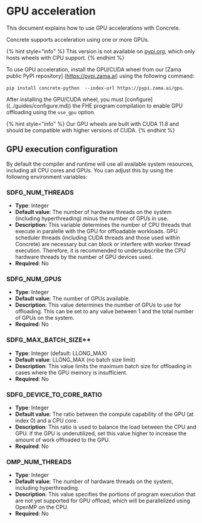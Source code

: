 # GPU acceleration

This document explains how to use GPU accelerations with Concrete.

Concrete supports acceleration using one or more GPUs.

{% hint style="info" %}
This version is not available on [pypi.org](pypi.org/project/concrete-python), which only hosts wheels with CPU support. 
{% endhint %}

To use GPU acceleration, install the GPU/CUDA wheel from our [Zama public PyPI repository] (https://pypi.zama.ai) using the following command:

`pip install concrete-python  --index-url https://pypi.zama.ai/gpu`.

After installing the GPU/CUDA wheel, you must [configure] ((../guides/configure.md)) the FHE program compilation to enable GPU offloading using the `use_gpu` option.

{% hint style="info" %}
Our GPU wheels are built with CUDA 11.8 and should be compatible with higher versions of CUDA.
{% endhint %}

## GPU execution configuration

By default the compiler and runtime will use all available system resources, including all CPU cores and GPUs. You can adjust this by using the following environment variables:

### SDFG_NUM_THREADS
- **Type**: Integer
- **Default value**: The number of hardware threads on the system (including hyperthreading) minus the number of GPUs in use.
- **Description:** This variable determines the number of CPU threads that execute in paralelle with the GPU for offloadable workloads. GPU scheduler threads (including CUDA threads and those used within Concrete) are necessary but can block or interfere with worker thread execution. Therefore, it is recommended to undersubscribe the CPU hardware threads by the number of GPU devices used.
- **Required**: No

### SDFG_NUM_GPUS
- **Type**: Integer
- **Default value**: The number of GPUs available.
- **Description**: This value determines the number of GPUs to use for offloading. This can be set to any value between 1 and the total number of GPUs on the system.
- **Required**: No

### SDFG_MAX_BATCH_SIZE**

- **Type**: Integer (default: LLONG_MAX)
- **Default value**: LLONG_MAX (no batch size limit)
- **Description**: This value limits the maximum batch size for offloading in cases where the GPU memory is insufficient.
- **Required**: No

### SDFG_DEVICE_TO_CORE_RATIO

- **Type**: Integer
- **Default value**: The ratio between the compute capability of the GPU (at index 0) and a CPU core.
- **Description**: This ratio is used to balance the load between the CPU and GPU. If the GPU is underutilized, set this value higher to increase the amount of work offloaded to the GPU.
- **Required**: No

### OMP_NUM_THREADS

- **Type**: Integer
- **Default value**: The number of hardware threads on the system, including hyperthreading.
- **Description**: This value specifies the portions of program execution that are not yet supported for GPU offload, which will be parallelized using OpenMP on the CPU.
- **Required**: No

